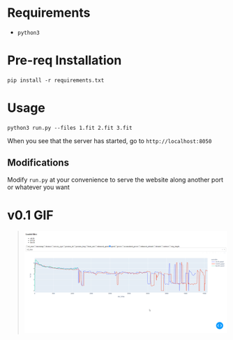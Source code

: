 # Requirements

* `python3`

# Pre-req Installation

`pip install -r requirements.txt`

# Usage

`python3 run.py --files 1.fit 2.fit 3.fit`

When you see that the server has started, go to `http://localhost:8050`

## Modifications

Modify `run.py` at your convenience to serve the website along another port or whatever you want

# v0.1 GIF

> ![v0.1](img/v0.1.gif)

